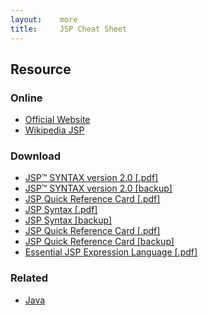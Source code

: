 ```yaml
---
layout:    more
title:     JSP Cheat Sheet
---
```

<div class="content content-400">
    <div class="board board-326">
        <h2 class="board-title">Resource</h2>
        <div class="board-card">
            <h3 class="board-card-title">Online</h3>
            <ul>
                <li><a href="http://java.sun.com/products/jsp/">Official Website</a></li>
                <li><a href="http://en.wikipedia.org/wiki/JavaServer_Pages">Wikipedia JSP</a></li>
            </ul>
        </div>
        <div class="board-card">
            <h3 class="board-card-title">Download</h3>
            <ul>
                <li><a href="http://java.sun.com/products/jsp/syntax/2.0/card20.pdf">JSP™ SYNTAX version 2.0 [.pdf]</a></li>
                <li><a href="/static/cs/card20.pdf">JSP™ SYNTAX version 2.0 [backup]</a></li>
                <li><a href="/static/cs/jspqr.pdf">JSP Quick Reference Card [.pdf]</a></li>
                <li><a href="http://www.digilife.be/quickreferences/QRC/JSP%20Syntax.pdf">JSP Syntax [.pdf]</a></li>
                <li><a href="/static/cs/JSP%20Syntax.pdf">JSP Syntax [backup]</a></li>
                <li><a href="http://www.digilife.be/quickreferences/QRC/JSP%20Quick%20Reference%20Card.pdf">JSP Quick Reference Card [.pdf]</a></li>
                <li><a href="/static/cs/JSP%20Quick%20Reference%20Card.pdf">JSP Quick Reference Card [backup]</a></li>
                <li><a href="http://refcardz.dzone.com/refcardz/essential-jsp-expression">Essential JSP Expression Language [.pdf]</a></li>
            </ul>
        </div>
        <div class="board-card">
            <h3 class="board-card-title">Related</h3>
            <ul>
                <li><a href="/java" title="Java Cheat Sheet">Java</a></li>
            </ul>
        </div>
    </div>
</div>
